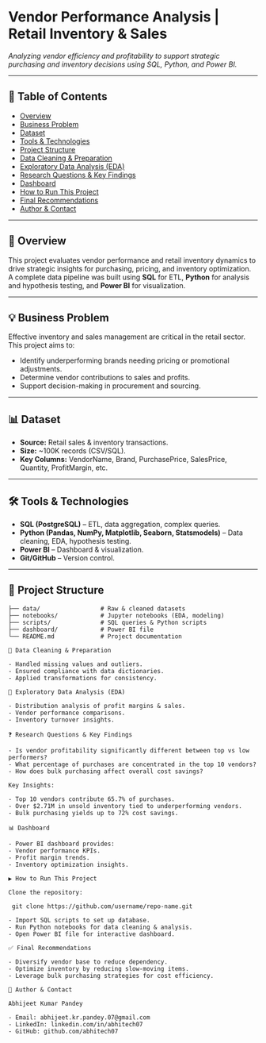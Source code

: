 # Vendor Performance Analysis | Retail Inventory & Sales  

_Analyzing vendor efficiency and profitability to support strategic purchasing and inventory decisions using SQL, Python, and Power BI._  

---

## 📑 Table of Contents  
- [Overview](#overview)  
- [Business Problem](#business-problem)  
- [Dataset](#dataset)  
- [Tools & Technologies](#tools--technologies)  
- [Project Structure](#project-structure)  
- [Data Cleaning & Preparation](#data-cleaning--preparation)  
- [Exploratory Data Analysis (EDA)](#exploratory-data-analysis-eda)  
- [Research Questions & Key Findings](#research-questions--key-findings)  
- [Dashboard](#dashboard)  
- [How to Run This Project](#how-to-run-this-project)  
- [Final Recommendations](#final-recommendations)  
- [Author & Contact](#author--contact)  

---

## 📌 Overview  
This project evaluates vendor performance and retail inventory dynamics to drive strategic insights for purchasing, pricing, and inventory optimization.  
A complete data pipeline was built using **SQL** for ETL, **Python** for analysis and hypothesis testing, and **Power BI** for visualization.  

---

## 💡 Business Problem  
Effective inventory and sales management are critical in the retail sector. This project aims to:  
- Identify underperforming brands needing pricing or promotional adjustments.  
- Determine vendor contributions to sales and profits.  
- Support decision-making in procurement and sourcing.  

---

## 📊 Dataset  
- **Source:** Retail sales & inventory transactions.  
- **Size:** ~100K records (CSV/SQL).  
- **Key Columns:** VendorName, Brand, PurchasePrice, SalesPrice, Quantity, ProfitMargin, etc.  

---

## 🛠 Tools & Technologies  
- **SQL (PostgreSQL)** – ETL, data aggregation, complex queries.  
- **Python (Pandas, NumPy, Matplotlib, Seaborn, Statsmodels)** – Data cleaning, EDA, hypothesis testing.  
- **Power BI** – Dashboard & visualization.  
- **Git/GitHub** – Version control.  

---

## 📂 Project Structure  
```plaintext
├── data/                 # Raw & cleaned datasets  
├── notebooks/            # Jupyter notebooks (EDA, modeling)  
├── scripts/              # SQL queries & Python scripts  
├── dashboard/            # Power BI file  
└── README.md             # Project documentation  

🧹 Data Cleaning & Preparation

- Handled missing values and outliers.
- Ensured compliance with data dictionaries.
- Applied transformations for consistency.

🔎 Exploratory Data Analysis (EDA)

- Distribution analysis of profit margins & sales.
- Vendor performance comparisons.
- Inventory turnover insights.

❓ Research Questions & Key Findings

- Is vendor profitability significantly different between top vs low performers?
- What percentage of purchases are concentrated in the top 10 vendors?
- How does bulk purchasing affect overall cost savings?

Key Insights:

- Top 10 vendors contribute 65.7% of purchases.
- Over $2.71M in unsold inventory tied to underperforming vendors.
- Bulk purchasing yields up to 72% cost savings.

📊 Dashboard

- Power BI dashboard provides:
- Vendor performance KPIs.
- Profit margin trends.
- Inventory optimization insights.

▶ How to Run This Project

Clone the repository:

 git clone https://github.com/username/repo-name.git

- Import SQL scripts to set up database.
- Run Python notebooks for data cleaning & analysis.
- Open Power BI file for interactive dashboard.

✅ Final Recommendations

- Diversify vendor base to reduce dependency.
- Optimize inventory by reducing slow-moving items.
- Leverage bulk purchasing strategies for cost efficiency.

👤 Author & Contact

Abhijeet Kumar Pandey

- Email: abhijeet.kr.pandey.07@gmail.com
- LinkedIn: linkedin.com/in/abhitech07
- GitHub: github.com/abhitech07






























